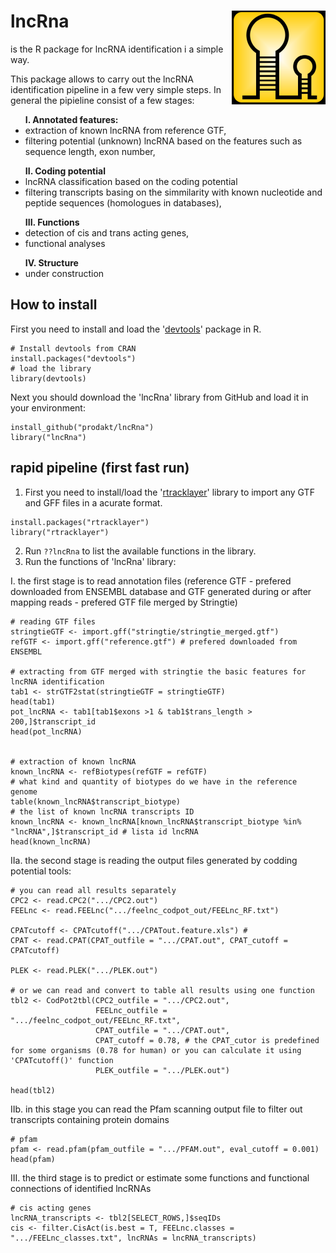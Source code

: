 # lncRna <img src="img/lncRna_logo_small.png" align="right" height = 150/>

is the R package for lncRNA identification i a simple way.

This package allows to carry out the lncRNA identification pipeline in a few very simple steps. In general the pipieline consist of a few stages:
<ul>
  <b>I. Annotated features:</b>
  <li>extraction of known lncRNA from reference GTF,</li>
  <li>filtering potential (unknown) lncRNA based on the features such as sequence length, exon number,</li>
</ul>
<ul>  
  <b>II. Coding potential</b>
  <li>lncRNA classification based on the coding potential</li>
  <li>filtering transcripts basing on the simmilarity with known nucleotide and peptide sequences (homologues in databases),</li>
</ul>
<ul>  
  <b>III. Functions</b>
  <li>detection of cis and trans acting genes,</li>
  <li>functional analyses</li>
</ul>
<ul>  
  <b>IV. Structure</b>
  <li>under construction</li>
</ul>


## How to install
First you need to install and load the '[devtools](https://github.com/r-lib/devtools)' package in R. 
```
# Install devtools from CRAN
install.packages("devtools")
# load the library
library(devtools)
```
Next you should download the 'lncRna' library from GitHub and load it in your environment:
```
install_github("prodakt/lncRna")
library("lncRna")
```

## rapid pipeline (first fast run)

1. First you need to install/load the '[rtracklayer](https://www.bioconductor.org/packages/release/bioc/html/rtracklayer.html)' library to import any GTF and GFF files in a acurate format.
```
install.packages("rtracklayer")
library("rtracklayer")
```
2. Run `??lncRna` to list the available functions in the library.
3. Run the functions of 'lncRna' library:

I. the first stage is to read annotation files (reference GTF - prefered downloaded from ENSEMBL database and GTF generated during or after mapping reads - prefered GTF file merged by Stringtie)
```
# reading GTF files
stringtieGTF <- import.gff("stringtie/stringtie_merged.gtf")
refGTF <- import.gff("reference.gtf") # prefered downloaded from ENSEMBL

# extracting from GTF merged with stringtie the basic features for lncRNA identification
tab1 <- strGTF2stat(stringtieGTF = stringtieGTF)
head(tab1)
pot_lncRNA <- tab1[tab1$exons >1 & tab1$trans_length > 200,]$transcript_id 
head(pot_lncRNA)


# extraction of known lncRNA
known_lncRNA <- refBiotypes(refGTF = refGTF)
# what kind and quantity of biotypes do we have in the reference genome
table(known_lncRNA$transcript_biotype) 
# the list of known lncRNA transcripts ID 
known_lncRNA <- known_lncRNA[known_lncRNA$transcript_biotype %in% "lncRNA",]$transcript_id # lista id lncRNA
head(known_lncRNA)
```

IIa. the second stage is reading the output files generated by codding potential tools:
```
# you can read all results separately
CPC2 <- read.CPC2(".../CPC2.out")
FEELnc <- read.FEELnc(".../feelnc_codpot_out/FEELnc_RF.txt")

CPATcutoff <- CPATcutoff(".../CPATout.feature.xls") # 
CPAT <- read.CPAT(CPAT_outfile = ".../CPAT.out", CPAT_cutoff = CPATcutoff)

PLEK <- read.PLEK(".../PLEK.out")

# or we can read and convert to table all results using one function
tbl2 <- CodPot2tbl(CPC2_outfile = ".../CPC2.out",
                   FEELnc_outfile = ".../feelnc_codpot_out/FEELnc_RF.txt",
                   CPAT_outfile = ".../CPAT.out",
                   CPAT_cutoff = 0.78, # the CPAT_cutor is predefined for some organisms (0.78 for human) or you can calculate it using 'CPATcutoff()' function
                   PLEK_outfile = ".../PLEK.out")

head(tbl2)
```
IIb. in this stage you can read the Pfam scanning output file to filter out transcripts containing protein domains
```
# pfam
pfam <- read.pfam(pfam_outfile = ".../PFAM.out", eval_cutoff = 0.001)
head(pfam)
```

III. the third stage is to predict or estimate some functions and functional connections of identified lncRNAs
```
# cis acting genes
lncRNA_transcripts <- tbl2[SELECT_ROWS,]$seqIDs
cis <- filter.CisAct(is.best = T, FEELnc.classes = ".../FEELnc_classes.txt", lncRNAs = lncRNA_transcripts)  

```
